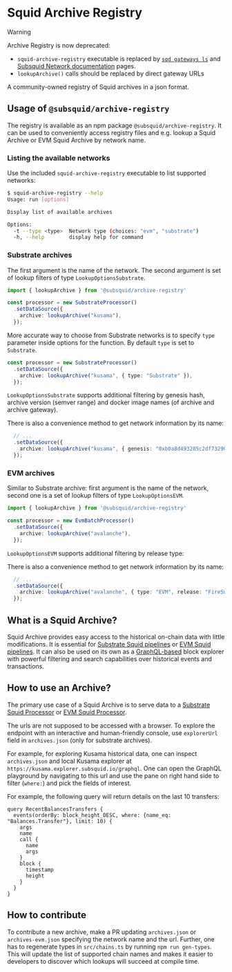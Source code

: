 # Squid Archive Registry

> [!WARNING]
> Archive Registry is now deprecated:
>  - `squid-archive-registry` executable is replaced by [`sqd gateways ls`](https://docs.subsquid.io/squid-cli/gateways/) and [Subsquid Network documentation](https://docs.subsquid.io/subsquid-network/reference/) pages.
>  - `lookupArchive()` calls should be replaced by direct gateway URLs

A community-owned registry of Squid archives in a json format. 

## Usage of `@subsquid/archive-registry`

The registry is available as an npm package `@subsquid/archive-registry`. It can be used to conveniently access registry files and e.g. lookup a Squid Archive or EVM Squid Archive by network name.

### Listing the available networks

Use the included `squid-archive-registry` executable to list supported networks:

```bash
$ squid-archive-registry --help
Usage: run [options]

Display list of available archives

Options:
  -t --type <type>  Network type (choices: "evm", "substrate")
  -h, --help        display help for command
```

### Substrate archives

The first argument is the name of the network. The second argument is set of lookup filters of type `LookupOptionsSubstrate`.

```typescript
import { lookupArchive } from '@subsquid/archive-registry'

const processor = new SubstrateProcessor()
  .setDataSource({
    archive: lookupArchive("kusama"), 
  });
```

More accurate way to choose from Substrate networks is to specify `type` parameter inside options for the function. By default `type` is set to `Substrate`.

```typescript
const processor = new SubstrateProcessor()
  .setDataSource({
    archive: lookupArchive("kusama", { type: "Substrate" }), 
  });
```

`LookupOptionsSubstrate` supports additional filtering by genesis hash, archive version (semver range) and docker image names (of archive and archive gateway). 

There is also a convenience method to get network information by its name:
```typescript
  // ...
  .setDataSource({
    archive: lookupArchive("kusama", { genesis: "0xb0a8d493285c2df73290dfb7e61f870f17b41801197a149ca93654499ea3dafe" }), 
  });
```

### EVM archives

Similar to Substrate archive: first argument is the name of the network, second one is a set of lookup filters of type `LookupOptionsEVM`.

```typescript
import { lookupArchive } from '@subsquid/archive-registry'

const processor = new EvmBatchProcessor()
  .setDataSource({
    archive: lookupArchive("avalanche"), 
  });
```

`LookupOptionsEVM` supports additional filtering by release type:

There is also a convenience method to get network information by its name:
```typescript
  // ...
  .setDataSource({
    archive: lookupArchive("avalanche", { type: "EVM", release: "FireSquid" }), 
  });
```

## What is a Squid Archive?

Squid Archive provides easy access to the historical on-chain data with little modifications. It is essential for [Substrate Squid pipelines](https://github.com/subsquid/squid-substrate-template) or [EVM Squid pipelines](https://github.com/subsquid/squid-evm-template). It can also be used on its own as a [GraphQL-based](https://graphql.org/) block explorer with powerful filtering and search capabilities over historical events and transactions.

## How to use an Archive?

The primary use case of a Squid Archive is to serve data to a [Substrate Squid Processor](https://github.com/subsquid/squid-sdk/tree/master/substrate/substrate-processor) or [EVM Squid Processor](https://github.com/subsquid/evm-processor).

The urls are not supposed to be accessed with a browser. To explore the endpoint with an interactive and human-friendly console, use `explorerUrl` field in `archives.json` (only for substrate archives). 

For example, for exploring Kusama historical data, one can inspect `archives.json` and local Kusama explorer at  `https://kusama.explorer.subsquid.io/graphql`. One can open the GraphQL playground by navigating to this url and use the pane on right hand side to filter (`where:`) and pick the fields of interest.

For example, the following query will return details on the last 10 transfers:

```gql
query RecentBalancesTransfers {
  events(orderBy: block_height_DESC, where: {name_eq: "Balances.Transfer"}, limit: 10) {
    args
    name
    call {
      name
      args
    }
    block {
      timestamp
      height
    }
  }
}

```

## How to contribute

To contribute a new archive, make a PR updating `archives.json` or `archives-evm.json` specifying the network name and the url. Further, one has to regenerate types in `src/chains.ts` by running `npm run gen-types`. This will update the list of supported chain names and makes it easier to developers to discover which lookups will succeed at compile time.
